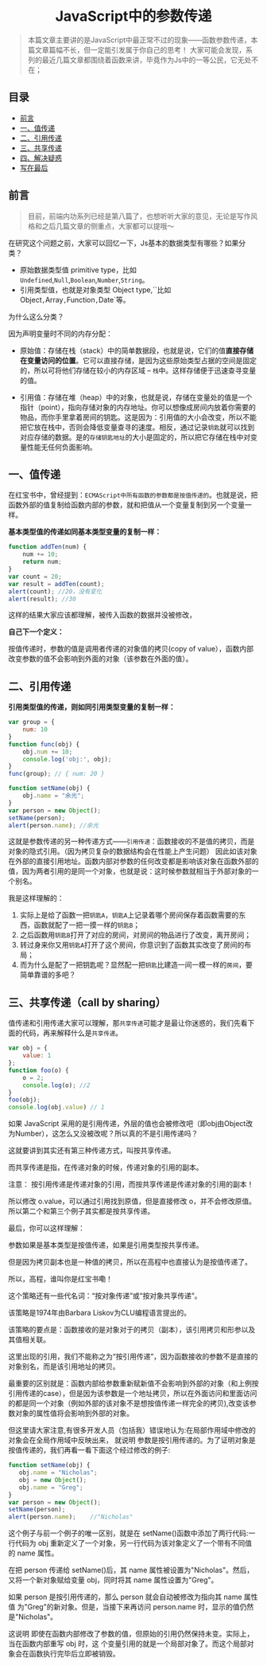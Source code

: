 <!--
 * @desc:
 * @Author: 余光
 * @Email: webbj97@163.com
 * @Date: 2019-11-19 11:13:07
-->
<h1 align=center>JavaScript中的参数传递</h1>

> 本篇文章主要讲的是JavaScript中最正常不过的现象——函数参数传递，本篇文章篇幅不长，但一定能引发属于你自己的思考！
> 大家可能会发现，系列的最近几篇文章都围绕着函数来讲，毕竟作为Js中的一等公民，它无处不在；

## 目录

* <a href="#1">前言</a>
* <a href="#2">一、值传递</a>
* <a href="#3">二、引用传递</a>
* <a href="#4">三、共享传递</a>
* <a href="#5">四、解决疑惑</a>
* <a href="#6">写在最后</a>

<h2 id="1">前言</h2>

> 目前，前端内功系列已经是第八篇了，也想听听大家的意见，无论是写作风格和之后几篇文章的侧重点，大家都可以提哦～

在研究这个问题之前，大家可以回忆一下，Js基本的数据类型有哪些？如果分类？

* 原始数据类型值 primitive type，比如`Undefined`,`Null`,`Boolean`,`Number`,`String`。
* 引用类型值，也就是对象类型 Object type,``比如Object`,`Array`,`Function`,`Date`等。

为什么这么分类？

因为声明变量时不同的内存分配：

* 原始值：存储在栈（stack）中的简单数据段，也就是说，它们的值**直接存储在变量访问的位置**。它可以直接存储，是因为这些原始类型占据的空间是固定的，所以可将他们存储在较小的内存区域 – `栈`中。这样存储便于迅速查寻变量的值。

* 引用值：存储在堆（heap）中的对象，也就是说，存储在变量处的值是一个指针（point），指向存储对象的内存地址。你可以想像成房间内放着你需要的物品，而你手里拿着房间的钥匙。这是因为：引用值的大小会改变，所以不能把它放在栈中，否则会降低变量查寻的速度。相反，通过记录`钥匙`就可以找到对应存储的数据。是的`存储钥匙地址`的大小是固定的，所以把它存储在栈中对变量性能无任何负面影响。


<h2 id="2">一、值传递</h2>

在红宝书中，曾经提到：`ECMAScript中所有函数的参数都是按值传递的`。也就是说，把函数外部的值复制给函数内部的参数，就和把值从一个变量复制到另一个变量一样。


**基本类型值的传递如同基本类型变量的复制一样：**

```js
function addTen(num) {
    num += 10;
    return num;
}
var count = 20;
var result = addTen(count);
alert(count); //20，没有变化
alert(result); //30
```

这样的结果大家应该都理解，被传入函数的数据并没被修改，

**自己下一个定义：**

按值传递时，参数的值是调用者传递的对象值的拷贝(copy of value），函数内部改变参数的值不会影响到外面的对象（该参数在外面的值）。


<h2 id="3">二、引用传递</h2>

**引用类型值的传递，则如同引用类型变量的复制一样：**

```js
var group = {
    num: 10
}
function func(obj) {
    obj.num += 10;
    console.log('obj:', obj);
}
func(group); // { num: 20 }
```


```js
function setName(obj) {
    obj.name = "余光";
}
var person = new Object();
setName(person);
alert(person.name); //余光
```

这就是参数传递的另一种传递方式——`引用传递`：函数接收的不是值的拷贝，而是对象的隐式引用。（因为拷贝复杂的数据结构会在性能上产生问题）
因此如该对象在外部的直接引用地址。函数内部对参数的任何改变都是影响该对象在函数外部的值，因为两者引用的是同一个对象，也就是说：这时候参数就相当于外部对象的一个别名。

我是这样理解的：

1. 实际上是给了函数一把`钥匙A`，`钥匙A`上记录着哪个房间保存着函数需要的东西，函数就配了一把一摸一样的`钥匙B`；
2. 之后函数用`钥匙B`打开了对应的房间，对房间的物品进行了改变，离开房间；
3. 转过身来你又用`钥匙A`打开了这个房间，你意识到了函数其实改变了房间的布局；
4. 而为什么是配了一把钥匙呢？显然配一把`钥匙`比建造一间一模一样的`房间`，要简单靠谱的多吧？


<h2 id="4">三、共享传递（call by sharing）</h2>

值传递和引用传递大家可以理解，那`共享传递`可能才是最让你迷惑的，我们先看下面的代码，再来解释什么是`共享传递`。

```js
var obj = {
    value: 1
};
function foo(o) {
    o = 2;
    console.log(o); //2
}
foo(obj);
console.log(obj.value) // 1
```

如果 JavaScript 采用的是引用传递，外层的值也会被修改吧（即obj由Object改为Number），这怎么又没被改呢？所以真的不是引用传递吗？

这就要讲到其实还有第三种传递方式，叫按共享传递。

而共享传递是指，在传递对象的时候，传递对象的引用的副本。

注意： 按引用传递是传递对象的引用，而按共享传递是传递对象的引用的副本！

所以修改 o.value，可以通过引用找到原值，但是直接修改 o，并不会修改原值。所以第二个和第三个例子其实都是按共享传递。

最后，你可以这样理解：

参数如果是基本类型是按值传递，如果是引用类型按共享传递。

但是因为拷贝副本也是一种值的拷贝，所以在高程中也直接认为是按值传递了。

所以，高程，谁叫你是红宝书嘞！

这个策略还有一些代名词：“按对象传递”或“按对象共享传递”。

该策略是1974年由Barbara Liskov为CLU编程语言提出的。

该策略的要点是：函数接收的是对象对于的拷贝（副本），该引用拷贝和形参以及其值相关联。

这里出现的引用，我们不能称之为“按引用传递”，因为函数接收的参数不是直接的对象别名，而是该引用地址的拷贝。

最重要的区别就是：函数内部给参数重新赋新值不会影响到外部的对象（和上例按引用传递的case），但是因为该参数是一个地址拷贝，所以在外面访问和里面访问的都是同一个对象（例如外部的该对象不是想按值传递一样完全的拷贝),改变该参数对象的属性值将会影响到外部的对象。




但这里请大家注意,有很多开发人员（包括我）错误地认为:在局部作用域中修改的对象会在全局作用域中反映出来，
就说明 参数是按引用传递的。为了证明对象是按值传递的，我们再看一看下面这个经过修改的例子:

```js
function setName(obj) {
   obj.name = "Nicholas";
   obj = new Object();
   obj.name = "Greg";
}
var person = new Object();
setName(person);
alert(person.name);    //"Nicholas"
```

这个例子与前一个例子的唯一区别，就是在 setName()函数中添加了两行代码:一行代码为 obj 重新定义了一个对象，另一行代码为该对象定义了一个带有不同值的 name 属性。

在把 person 传递给 setName()后，其 name 属性被设置为"Nicholas"。然后，又将一个新对象赋给变量 obj，同时将其 name 属性设置为"Greg"。

如果 person 是按引用传递的，那么 person 就会自动被修改为指向其 name 属性值 为"Greg"的新对象。但是，当接下来再访问 person.name 时，显示的值仍然是"Nicholas"。

这说明 即使在函数内部修改了参数的值，但原始的引用仍然保持未变。实际上，当在函数内部重写 obj 时，这 个变量引用的就是一个局部对象了。而这个局部对象会在函数执行完毕后立即被销毁。



